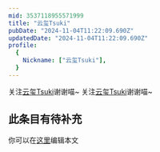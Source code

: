 ```yaml
---
mid: 3537118955571999
title: "云玺Tsuki"
pubDate: "2024-11-04T11:22:09.690Z"
updatedDate: "2024-11-04T11:22:09.690Z"
profile:
  {
    Nickname: ["云玺Tsuki"],
  }
---
```


关注[云玺Tsuki](https://space.bilibili.com/3537118955571999)谢谢喵~ 关注[云玺Tsuki](https://space.bilibili.com/3537118955571999)谢谢喵~

## 此条目有待补充
你可以在[这里](https://github.com/Yuhanawa/VTuber.ICU-Content/edit/master/v/云玺Tsuki/index.md)编辑本文
